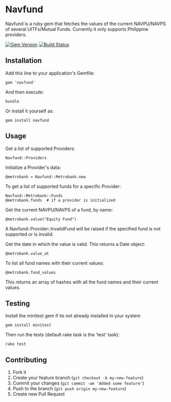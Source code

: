 # Navfund

Navfund is a ruby gem that fetches the values of the current NAVPU/NAVPS of several UITFs/Mutual Funds. Currently it only supports Philippine providers.

[![Gem Version](https://badge.fury.io/rb/navfund.svg)](http://badge.fury.io/rb/navfund)
[![Build Status](https://travis-ci.org/marvs/navfund.png)](https://travis-ci.org/marvs/navfund)


## Installation

Add this line to your application's Gemfile:

    gem 'navfund'

And then execute:

    bundle

Or install it yourself as:

    gem install navfund

## Usage

Get a list of supported Providers:

    Navfund::Providers

Initialize a Provider's data:

    @metrobank = Navfund::Metrobank.new

To get a list of supported funds for a specific Provider:

    Navfund::Metrobank::Funds
    @metrobank.funds  # if a provider is initialized

Get the current NAVPU/NAVPS of a fund, by name:

    @metrobank.value("Equity Fund")
    
A Navfund::Provider::InvalidFund will be raised if the specified fund is not supported or is invalid.

Get the date in which the value is valid. This returns a Date object:

    @metrobank.value_at

To list all fund names with their current values:

    @metrobank.fund_values
    
This returns an array of hashes with all the fund names and their current values.


## Testing

Install the minitest gem if its not already installed in your system

    gem install minitest
    
Then run the tests (default rake task is the 'test' task):

    rake test


## Contributing

1. Fork it
2. Create your feature branch (`git checkout -b my-new-feature`)
3. Commit your changes (`git commit -am 'Added some feature'`)
4. Push to the branch (`git push origin my-new-feature`)
5. Create new Pull Request
